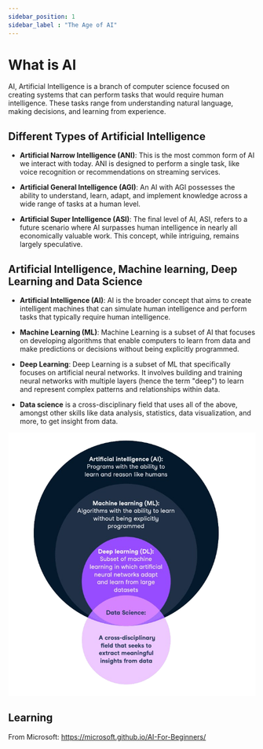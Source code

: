 ```yaml
---
sidebar_position: 1
sidebar_label : "The Age of AI"
---
```


# What is AI
AI, Artificial Intelligence is a branch of computer science focused on creating systems that can perform tasks that would require human intelligence. These tasks range from understanding natural language, making decisions, and learning from experience.

## Different Types of Artificial Intelligence
- **Artificial Narrow Intelligence (ANI)**: This is the most common form of AI we interact with today. ANI is designed to perform a single task, like voice recognition or recommendations on streaming services.

- **Artificial General Intelligence (AGI)**: An AI with AGI possesses the ability to understand, learn, adapt, and implement knowledge across a wide range of tasks at a human level.

- **Artificial Super Intelligence (ASI)**: The final level of AI, ASI, refers to a future scenario where AI surpasses human intelligence in nearly all economically valuable work. This concept, while intriguing, remains largely speculative.

## Artificial Intelligence, Machine learning, Deep Learning and Data Science
- **Artificial Intelligence (AI)**: AI is the broader concept that aims to create intelligent machines that can simulate human intelligence and perform tasks that typically require human intelligence.

- **Machine Learning (ML)**: Machine Learning is a subset of AI that focuses on developing algorithms that enable computers to learn from data and make predictions or decisions without being explicitly programmed.

- **Deep Learning**: Deep Learning is a subset of ML that specifically focuses on artificial neural networks. It involves building and training neural networks with multiple layers (hence the term "deep") to learn and represent complex patterns and relationships within data.

- **Data science** is a cross-disciplinary field that uses all of the above, amongst other skills like data analysis, statistics, data visualization, and more, to get insight from data.

![image](img/ai_vs_ml_vs_dl_vs_data_science.png)

## Learning

From Microsoft: https://microsoft.github.io/AI-For-Beginners/

